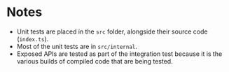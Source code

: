 # Notes
* Unit tests are placed in the `src` folder, alongside their source code (`index.ts`).
* Most of the unit tests are in `src/internal`.
* Exposed APIs are tested as part of the integration test because it is the various builds of compiled code that are being tested.
